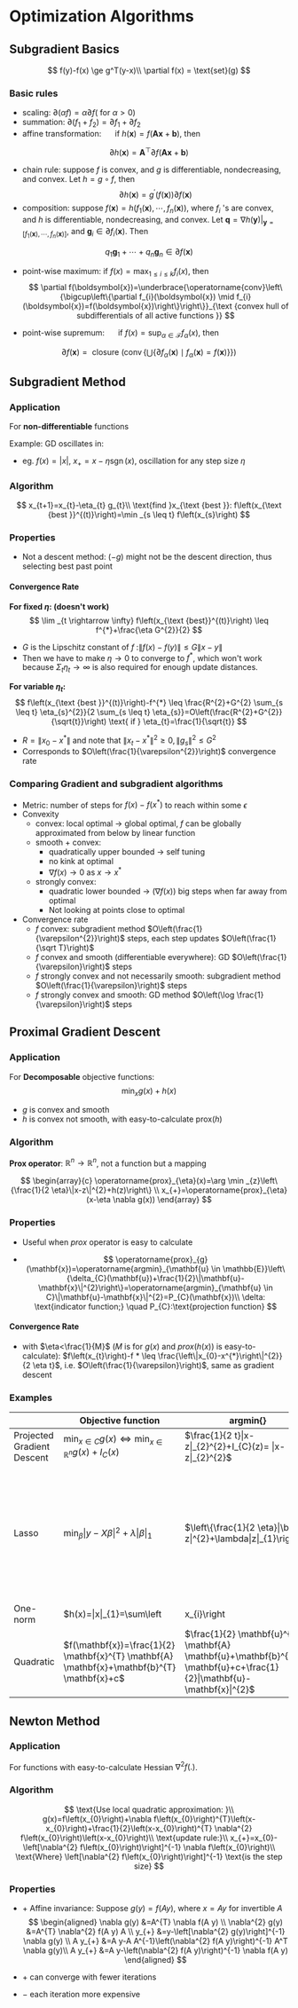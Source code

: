 # Optimization Algorithms

## Subgradient Basics

$$
f(y)-f(x) \ge g^T(y-x)\\
\partial f(x) = \text{set}(g)
$$

### Basic rules

- scaling: $\partial(\alpha f)=\alpha \partial f($ for $\alpha>0)$
- summation: $\partial\left(f_{1}+f_{2}\right)=\partial f_{1}+\partial f_{2}$
- affine transformation: $\quad$ if $h(\boldsymbol{x})=f(\boldsymbol{A} \boldsymbol{x}+\boldsymbol{b}),$ then

$$
\partial h(\boldsymbol{x})=\boldsymbol{A}^{\top} \partial f(\boldsymbol{A} \boldsymbol{x}+\boldsymbol{b})
$$

- chain rule: suppose $f$ is convex, and $g$ is differentiable, nondecreasing, and convex. Let $h=g \circ f,$ then
$$
\partial h(\boldsymbol{x})=g^{\prime}(f(\boldsymbol{x})) \partial f(\boldsymbol{x})
$$
- composition: suppose $f(\boldsymbol{x})=h\left(f_{1}(\boldsymbol{x}), \cdots, f_{n}(\boldsymbol{x})\right),$ where $f_{i}$ 's
are convex, and $h$ is differentiable, nondecreasing, and convex. Let $\boldsymbol{q}=\left.\nabla h(\boldsymbol{y})\right|_{\boldsymbol{y}=\left[f_{1}(\boldsymbol{x}), \cdots, f_{n}(\boldsymbol{x})\right]},$ and $\boldsymbol{g}_{i} \in \partial f_{i}(\boldsymbol{x}) .$ Then

$$
q_{1} \boldsymbol{g}_{1}+\cdots+q_{n} \boldsymbol{g}_{n} \in \partial f(\boldsymbol{x})
$$

- point-wise maximum: if $f(x)=\max _{1 \leq i \leq k} f_{i}(x),$ then
$$
\partial f(\boldsymbol{x})=\underbrace{\operatorname{conv}\left\{\bigcup\left\{\partial f_{i}(\boldsymbol{x}) \mid f_{i}(\boldsymbol{x})=f(\boldsymbol{x})\right\}\right\}}_{\text {convex hull of subdifferentials of all active functions }}
$$
+ point-wise supremum: $\quad$ if $f(x)=\sup _{\alpha \in \mathcal{F}} f_{\alpha}(x),$ then

$$
\partial f(\boldsymbol{x})=\text { closure }\left(\operatorname{conv}\left\{\bigcup\left\{\partial f_{\alpha}(\boldsymbol{x}) \mid f_{\alpha}(\boldsymbol{x})=f(\boldsymbol{x})\right\}\right\}\right)
$$



## Subgradient Method

### Application

For **non-differentiable** functions

Example: GD oscillates in:

+ eg. $f(x) = |x|$, $x_{+}=x-\eta \operatorname{sgn}(x)$, oscillation for any step size $\eta$

### Algorithm

$$
x_{t+1}=x_{t}-\eta_{t} g_{t}\\
\text{find }x_{\text {best }}: f\left(x_{\text {best }}^{(t)}\right)=\min _{s \leq t} f\left(x_{s}\right)
$$



### Properties

+ Not a descent method: $(-g)$ might not be the descent direction, thus selecting best past point

#### Convergence Rate

**For fixed $\eta$: (doesn't work)**
$$
\lim _{t \rightarrow \infty} f\left(x_{\text {best}}^{(t)}\right) \leq f^{*}+\frac{\eta G^{2}}{2}
$$


+ $G$ is the Lipschitz constant of $f$ :$\|f(x)-f(y) \| \leq G\| x-y \|$
+ Then we have to make $\eta \rightarrow 0$ to converge to $f^*$, which won't work because $\Sigma_{t} \eta_{t} \rightarrow \infty$ is also required for enough update distances.

**For variable $\eta_t$:**
$$
f\left(x_{\text {best }}^{(t)}\right)-f^{*} \leq \frac{R^{2}+G^{2} \sum_{s \leq t} \eta_{s}^{2}}{2 \sum_{s \leq t} \eta_{s}}=O\left(\frac{R^{2}+G^{2}}{\sqrt{t}}\right) \text{ if } \eta_{t}=\frac{1}{\sqrt{t}}
$$

+ $R=\left\|x_{0}-x^{*}\right\|$ and note that $\left\|x_{t}-x^{*}\right\|^{2} \geq 0,\left\|g_{s}\right\|^{2} \leq G^{2}$
+ Corresponds to $O\left(\frac{1}{\varepsilon^{2}}\right)$ convergence rate

### Comparing Gradient and subgradient algorithms

+ Metric: number of steps for $f(x)-f(x^*)$ to reach within some $\epsilon$
+ Convexity
  + convex: local optimal -> global optimal, $f$ can be globally approximated from below by linear function
  + smooth + convex: 
    + quadratically upper bounded -> self tuning 
    + no kink at optimal
    + $\nabla f(x) \rightarrow 0 \text{ as } x\rightarrow x^*$
  + strongly convex: 
    + quadratic lower bounded -> ($\nabla f(x)$) big steps when far away from optimal
    + Not looking at points close to optimal
+ Convergence rate 
  + $f$ convex: subgradient method $O\left(\frac{1}{\varepsilon^{2}}\right)$ steps, each step updates $O\left(\frac{1}{\sqrt T}\right)$
  + $f$ convex and smooth (differentiable everywhere): GD $O\left(\frac{1}{\varepsilon}\right)$ steps
  + $f$ strongly convex and not necessarily smooth: subgradient method $O\left(\frac{1}{\varepsilon}\right)$ steps
  + $f$ strongly convex and smooth: GD method $O\left(\log \frac{1}{\varepsilon}\right)$ steps

## Proximal Gradient Descent

### Application

For **Decomposable** objective functions:
$$
\min _{x} g(x)+h(x)
$$

+ $g$ is convex and smooth
+ $h$ is convex not smooth, with easy-to-calculate $\text{prox}(h)$

### Algorithm

**Prox operator**: $\mathbb{R}^n \rightarrow \mathbb{R}^n$, not a function but a mapping

$$
\begin{array}{c}
\operatorname{prox}_{\eta}(x)=\arg \min _{z}\left\{\frac{1}{2 \eta}\|x-z\|^{2}+h(z)\right\} \\
x_{+}=\operatorname{prox}_{\eta}(x-\eta \nabla g(x))
\end{array}
$$

### Properties

+ Useful when $prox$ operator is easy to calculate

+ $$
  \operatorname{prox}_{g}(\mathbf{x})=\operatorname{argmin}_{\mathbf{u} \in \mathbb{E}}\left\{\delta_{C}(\mathbf{u})+\frac{1}{2}\|\mathbf{u}-\mathbf{x}\|^{2}\right\}=\operatorname{argmin}_{\mathbf{u} \in C}\|\mathbf{u}-\mathbf{x}\|^{2}=P_{C}(\mathbf{x})\\
  \delta: \text{indicator function;} \quad P_{C}:\text{projection function}
  $$

#### Convergence Rate

+ with $\eta<\frac{1}{M}$ ($M$ is for $g(x)$ and $prox(h(x))$ is easy-to-calculate): $f\left(x_{t}\right)-f * \leq \frac{\left\|x_{0}-x^{*}\right\|^{2}}{2 \eta t}$, i.e. $O\left(\frac{1}{\varepsilon}\right)$, same as gradient descent

### Examples

|                            | Objective function                                           | argmin{} |Prox|
| -------------------------- | ------------------------------------------------------------ | -------- | ---- |
| Projected Gradient Descent | $\min _{x \in C} g(x) \Longleftrightarrow \min _{x \in \mathbb{R}^{n}} g(x)+I_{C}(x)$ |    $\frac{1}{2 t}\|x-z\|_{2}^{2}+I_{C}(z)= \|x-z\|_{2}^{2}$ | $P_c$ |
| Lasso | $\min _{\beta}\|y-X \beta\|^{2}+\lambda\|\beta\|_{1}$ | $\left\{\frac{1}{2 \eta}\|\beta-z\|^{2}+\lambda\|z\|_{1}\right\}$      | $\left\{\begin{array}{ll}\beta_{i}-\eta \lambda & \text { if } \beta_{i}>\eta \lambda \\\beta_{i}+\eta \lambda & \text { if } \beta_{i}<-\eta \lambda \\0 & \text { else }\end{array}\right.$|
| One-norm | $h(x)=\|x\|_{1}=\sum\left|x_{i}\right|$     |          |  soft thresholding operator: $z_{i}=\left\{\begin{array}{ll}x_{i}-1 & x_{i}>\eta \\0 & -\eta \leqslant x_{i} \leqslant \eta \\x_{i}+1 & x_{i}<-\eta \end{array}\right.$ |
|Quadratic |  $f(\mathbf{x})=\frac{1}{2} \mathbf{x}^{T} \mathbf{A} \mathbf{x}+\mathbf{b}^{T} \mathbf{x}+c$                    | $\frac{1}{2} \mathbf{u}^{T} \mathbf{A} \mathbf{u}+\mathbf{b}^{T} \mathbf{u}+c+\frac{1}{2}\|\mathbf{u}-\mathbf{x}\|^{2}$|$(\mathbf{A}+\mathbf{I})^{-1}(\mathbf{x}-\mathbf{b})$|

## Newton Method

### Application

For functions with easy-to-calculate Hessian $\nabla^{2} f(.)$.

### Algorithm

$$
\text{Use local quadratic approximation: }\\
g(x)=f\left(x_{0}\right)+\nabla f\left(x_{0}\right)^{T}\left(x-x_{0}\right)+\frac{1}{2}\left(x-x_{0}\right)^{T} \nabla^{2} f\left(x_{0}\right)\left(x-x_{0}\right)\\
\text{update rule:}\\
x_{+}=x_{0}-\left[\nabla^{2} f\left(x_{0}\right)\right]^{-1} \nabla f\left(x_{0}\right)\\
\text{Where} \left[\nabla^{2} f\left(x_{0}\right)\right]^{-1} \text{is the step size}
$$

### Properties

+ $+$ Affine invariance: Suppose $g(y)=f(A y),$ where $x=A y$ for invertible $A$
  $$
  \begin{aligned}
  \nabla g(y) &=A^{T} \nabla f(A y) \\
  \nabla^{2} g(y) &=A^{T} \nabla^{2} f(A y) A \\
  y_{+} &=y-\left[\nabla^{2} g(y)\right]^{-1} \nabla g(y) \\
  A y_{+} &=A y-A A^{-1}\left(\nabla^{2} f(A y)\right)^{-1} A^T \nabla g(y)\\
  A y_{+} &=A y-\left(\nabla^{2} f(A y)\right)^{-1} \nabla f(A y)
  \end{aligned}
  $$

+ $+$ can converge with fewer iterations
+ $-$ each iteration more expensive

